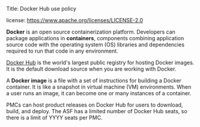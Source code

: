 Title: Docker Hub use policy

license: https://www.apache.org/licenses/LICENSE-2.0


**Docker** is an open source containerization platform. Developers can package applications in **containers**, components combining application source code with the operating system (OS) libraries and dependencies required to run that code in any environment. 

<a href="https://hub.docker.com/" target="_blank">Docker Hub</a> is the world's largest public registry for hosting Docker images. It is the default download source when you are working with Docker.

A **Docker image** is a file with a set of instructions for building a Docker container. It is like a snapshot in virtual machine (VM) environments. When a user runs an image, it can become one or many instances of a container.

PMCs can host product releases on Docker Hub for users to download, build, and deploy. The ASF has a limited number of Docker Hub seats, so there is a limit of YYYY seats per PMC.

